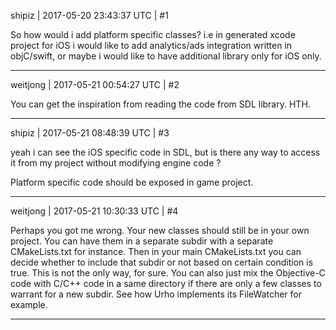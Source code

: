 shipiz | 2017-05-20 23:43:37 UTC | #1

So how would i add platform specific classes? i.e in generated xcode project for iOS i would like to add analytics/ads integration written in objC/swift, or maybe i would like to have additional library only for iOS only.

-------------------------

weitjong | 2017-05-21 00:54:27 UTC | #2

You can get the inspiration from reading the code from SDL library. HTH.

-------------------------

shipiz | 2017-05-21 08:48:39 UTC | #3

yeah i can see the iOS specific code in SDL, but is there any way to access it from my project without modifying engine code ?

Platform specific code should be exposed in game project.

-------------------------

weitjong | 2017-05-21 10:30:33 UTC | #4

Perhaps you got me wrong. Your new classes should still be in your own project. You can have them in a separate subdir with a separate CMakeLists.txt for instance. Then in your main CMakeLists.txt you can decide whether to include that subdir or not based on certain condition is true. This is not the only way, for sure. You can also just mix the Objective-C code with C/C++ code in a same directory if there are only a few classes to warrant for a new subdir. See how Urho implements its FileWatcher for example.

-------------------------

